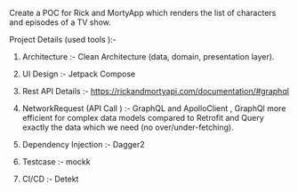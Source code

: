 Create a POC for Rick and MortyApp which renders the list of characters and episodes of a TV show.

Project Details (used tools ):-

1) Architecture  :-   Clean Architecture (data, domain, presentation layer).
2) UI Design :-       Jetpack Compose

3)  Rest API Details :- https://rickandmortyapi.com/documentation/#graphql

4) NetworkRequest (API Call ) :- GraphQL and ApolloClient ,
                                                     GraphQl more efficient for complex data models compared to Retrofit and
                                                      Query exactly the data which we need (no over/under-fetching).

5) Dependency Injection :-  Dagger2
6) Testcase :-  mockk
7) CI/CD  :-    Detekt

